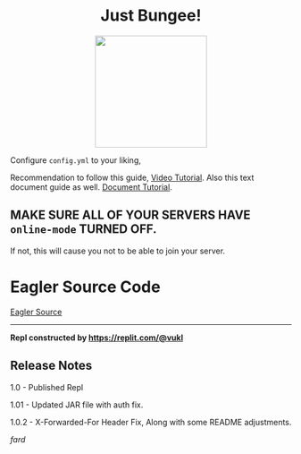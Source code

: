 <h1 align="center">Just Bungee!</h1>

<p align="center"><img src="https://github.com/vukle/javamadness/raw/main/hvtrs8_-cfn%2Cdksaopdcpr.aoo_kcmnq_%3B32249%3B6264276%3B010-ag8240cg206_c7bd12322%608361772%3B1_.png" height="200"></p>

Configure `config.yml` to your liking,

Recommendation to follow this guide, [Video Tutorial](https://www.google.com/url?sa=t&rct=j&q=&esrc=s&source=web&cd=&cad=rja&uact=8&ved=2ahUKEwjGiqOD7Nj6AhUCnGoFHf3BBC4QwqsBegQIJhAB&url=https%3A%2F%2Fwww.youtube.com%2Fwatch%3Fv%3Drhv-W6_y5nI&usg=AOvVaw2ewu6S2i0KCqHPJZD4r4NC).
Also this text document guide as well. [Document Tutorial](https://www.google.com/url?sa=t&rct=j&q=&esrc=s&source=web&cd=&cad=rja&uact=8&ved=2ahUKEwjGiqOD7Nj6AhUCnGoFHf3BBC4QFnoECAgQAQ&url=https%3A%2F%2Fwww.spigotmc.org%2Fwiki%2Fbungeecord-configuration-guide%2F&usg=AOvVaw2tChF-fAsbK7ClCjLQ2umb).
## MAKE SURE ALL OF YOUR SERVERS HAVE `online-mode` TURNED OFF.
If not, this will cause you not to be able to join your server.

# Eagler Source Code
[Eagler Source](https://github.com/LAX1DUDE/Eaglercraft "fard")

***

**Repl constructed by https://replit.com/@vukl**


## Release Notes
1.0 - Published Repl

1.01 - Updated JAR file with auth fix.

1.0.2 - X-Forwarded-For Header Fix, Along with some README adjustments.


*fard*




